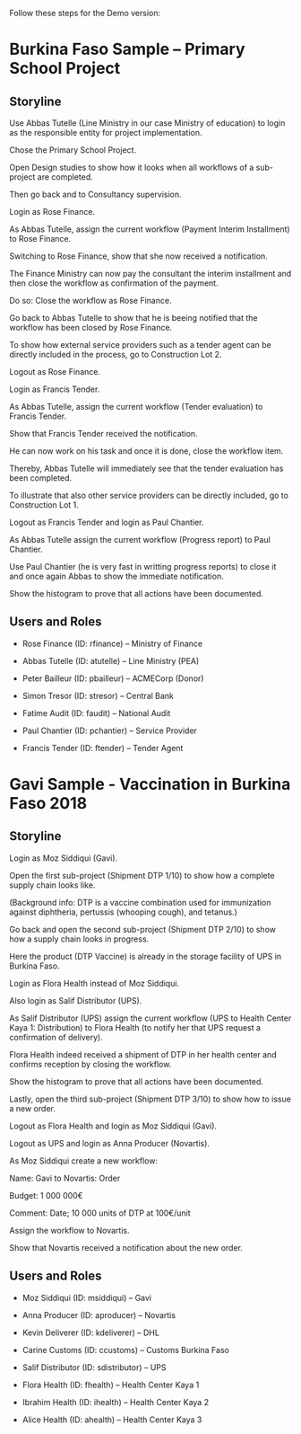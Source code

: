 Follow these steps for the Demo version:

# Burkina Faso Sample – Primary School Project

## Storyline

Use Abbas Tutelle (Line Ministry in our case Ministry of education) to login as the responsible entity for project implementation.

Chose the Primary School Project.

Open Design studies to show how it looks when all workflows of a sub-project are completed. 

Then go back and to Consultancy supervision.

Login as Rose Finance. 

As Abbas Tutelle, assign the current workflow (Payment Interim Installment) to Rose Finance. 

Switching to Rose Finance, show that she now received a notification. 

The Finance Ministry can now pay the consultant the interim installment and then close the workflow as confirmation of the payment. 

Do so: Close the workflow as Rose Finance.

Go back to Abbas Tutelle to show that he is beeing notified that the workflow has been closed by Rose Finance. 


To show how external service providers such as a tender agent can be directly included in the process, go to Construction Lot 2.

Logout as Rose Finance. 

Login as Francis Tender.

As Abbas Tutelle, assign the current workflow (Tender evaluation) to Francis Tender. 

Show that Francis Tender received the notification.

He can now work on his task and once it is done, close the workflow item. 

Thereby, Abbas Tutelle will immediately see that the tender evaluation has been completed. 


To illustrate that also other service providers can be directly included, go to Construction Lot 1.

Logout as Francis Tender and login as Paul Chantier. 

As Abbas Tutelle assign the current workflow (Progress report) to Paul Chantier.

Use Paul Chantier (he is very fast in writting progress reports) to close it and once again Abbas to show the immediate notification. 

Show the histogram to prove that all actions have been documented.


## Users and Roles

* Rose Finance (ID: rfinance) – Ministry of Finance

* Abbas Tutelle (ID: atutelle) – Line Ministry (PEA)

* Peter Bailleur (ID: pbailleur) – ACMECorp (Donor)

* Simon Tresor (ID: stresor) – Central Bank

* Fatime Audit (ID: faudit) – National Audit

* Paul Chantier (ID: pchantier) – Service Provider

* Francis Tender (ID: ftender) – Tender Agent


# Gavi Sample - Vaccination in Burkina Faso 2018 

## Storyline

Login as Moz Siddiqui (Gavi).

Open the first sub-project (Shipment DTP 1/10) to show how a complete supply chain looks like. 

(Background info: DTP is a vaccine combination used for immunization against diphtheria, pertussis (whooping cough), and tetanus.)

Go back and open the second sub-project (Shipment DTP 2/10) to show how a supply chain looks in progress. 

Here the product (DTP Vaccine) is already in the storage facility of UPS in Burkina Faso. 

Login as Flora Health instead of Moz Siddiqui. 

Also login as Salif Distributor (UPS). 

As Salif Distributor (UPS) assign the current workflow (UPS to Health Center Kaya 1: Distribution) to Flora Health (to notify her that UPS request a confirmation of delivery).
  
Flora Health indeed received a shipment of DTP in her health center and confirms reception by closing the workflow.

Show the histogram to prove that all actions have been documented.


Lastly, open the third sub-project (Shipment DTP 3/10) to show how to issue a new order. 

Logout as Flora Health and login as Moz Siddiqui (Gavi). 

Logout as UPS and login as Anna Producer (Novartis).

As Moz Siddiqui create a new workflow:

Name: Gavi to Novartis: Order

Budget: 1 000 000€

Comment: Date; 10 000 units of DTP at 100€/unit

Assign the workflow to Novartis.

Show that Novartis received a notification about the new order. 


## Users and Roles

* Moz Siddiqui (ID: msiddiqui) – Gavi

* Anna Producer (ID: aproducer) – Novartis

* Kevin Deliverer (ID: kdeliverer) – DHL

* Carine Customs (ID: ccustoms) – Customs Burkina Faso

* Salif Distributor (ID: sdistributor) – UPS

* Flora Health (ID: fhealth) – Health Center Kaya 1

* Ibrahim Health (ID: ihealth) – Health Center Kaya 2

* Alice Health (ID: ahealth) – Health Center Kaya 3

